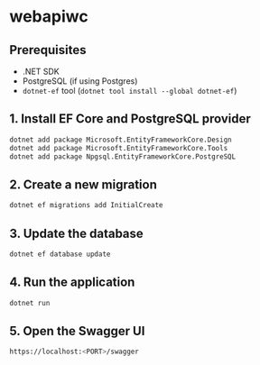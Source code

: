 # webapiwc
 
## Prerequisites

- .NET SDK  
- PostgreSQL (if using Postgres)  
- `dotnet-ef` tool (`dotnet tool install --global dotnet-ef`)  

## 1. Install EF Core and PostgreSQL provider

```sh
dotnet add package Microsoft.EntityFrameworkCore.Design  
dotnet add package Microsoft.EntityFrameworkCore.Tools  
dotnet add package Npgsql.EntityFrameworkCore.PostgreSQL  
```

## 2. Create a new migration

```sh
dotnet ef migrations add InitialCreate
```

## 3. Update the database

```sh
dotnet ef database update
```


## 4. Run the application

```sh
dotnet run
```

## 5. Open the Swagger UI
```sh
https://localhost:<PORT>/swagger
```